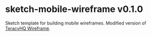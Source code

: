 # sketch-mobile-wireframe v0.1.0
Sketch template for building mobile wireframes. Modified version of [TeracyHQ Wireframe](https://github.com/teracyhq/wireframe).
